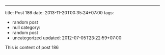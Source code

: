 ---
title: Post 186
date: 2013-11-20T00:35:24+07:00
tags:
  - random post
  - null
category:
  - random post
  - uncategorized
updated: 2012-07-05T23:22:59+07:00

This is content of post 186